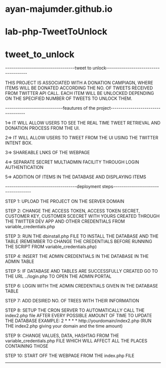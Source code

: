 # ayan-majumder.github.io
# lab-php-TweetToUnlock
# tweet_to_unlock

-----------------------------------tweet to unlock--------------------------------------

THIS PROJECT IS ASSOCIATED WITH A DONATION CAMPIAGN, WHERE ITEMS WILL BE DONATED ACCORDING THE NO. OF TWEETS RECEIVED FROM TWITTER API CALL. EACH ITEM WILL BE UNLOCKED DEPENDING ON THE SPECIFIED NUMBER OF TWEETS TO UNLOCK THEM.


-----------------------------feautures of the project-----------------------------------

1=> IT WILL ALLOW USERS TO SEE THE REAL TIME TWEET RETRIEVAL AND DONATION PROCESS FROM THE UI.

2=> IT WILL ALLOW USERS TO TWEET FROM THE UI USING THE TWITTER INTENT BOX.

3=> SHAREABLE LNKS OF THE WEBPAGE

4=> SEPARATE SECRET MULTIADMIN FACILITY THROUGH LOGIN AUTHENTICATION

5=> ADDITION OF ITEMS IN THE DATABASE AND DISPLAYING ITEMS

------------------------------------deployment steps------------------------------------

STEP 1: UPLOAD THE PROJECT ON THE SERVER DOMAIN

STEP 2: CHANGE THE ACCESS TOKEN, ACCESS TOKEN SECRET, CUSTOMER KEY, CUSTOMER SCECRET WITH YOURS CREATED THROUGH THE TWITTER DEV APP AND OTHER CREDENTIALS FROM variable_credentials.php

STEP 3: RUN THE dbinstall.php FILE TO INSTALL THE DATABASE AND THE TABLE (REMEMBER TO CHANGE THE CREDENTIALS BEFORE RUNNING THE SCRIPT FROM variable_credentials.php)

STEP 4: INSERT THE ADMIN CREDENTIALS IN THE DATABASE IN THE ADMIN TABLE 

STEP 5: IF DATABASE AND TABLES ARE SUCCESSFULLY CREATED GO TO THE URL ../login.php TO OPEN THE ADMIN PORTAL

STEP 6: LOGIN WITH THE ADMIN CREDENTIALS GIVEN IN THE DATABASE TABLE

STEP 7: ADD DESIRED NO. OF TREES WITH THEIR INFORMATION

STEP 8: SETUP THE CRON SERVER TO AUTOMATICALLY CALL THE index2.php file AFTER EVERY POSSIBLE AMOUNT OF TIME TO UPDATE THE DATABASE
	EXAMPLE: 2 * * * * http://yourdomain/index2.php   (RUN THE index2.php giving your domain and the time amount)

STEP 9: CHANGE VALUES, DATA, HASHTAG FROM THE variable_credentials.php FILE WHICH WILL AFFECT ALL THE PLACES CONTAINING THOSE

STEP 10: START OFF THE WEBPAGE FROM THE index.php FILE

-----------------------------------------------------------------------------------------



